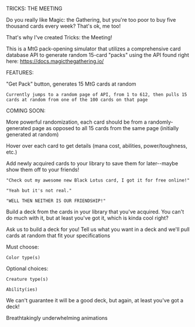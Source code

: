 TRICKS: THE MEETING

Do you really like Magic: the Gathering, but you're too poor to buy five thousand cards every week?
That's ok, me too!

That's why I've created Tricks: the Meeting!

This is a MtG pack-opening simulator that utilizes a comprehensive card database API to generate random 15-card "packs" using the API found right here: https://docs.magicthegathering.io/

FEATURES:

"Get Pack" button, generates 15 MtG cards at random

    Currently jumps to a random page of API, from 1 to 612, then pulls 15 cards at random from one of the 100 cards on that page

COMING SOON:

More powerful randomization, each card should be from a randomly-generated page as opposed to all 15 cards from the same page (initially generated at random)

Hover over each card to get details (mana cost, abilities, power/toughness, etc.) 

Add newly acquired cards to your library to save them for later--maybe show them off to your friends!

    "Check out my awesome new Black Lotus card, I got it for free online!"

    "Yeah but it's not real."

    "WELL THEN NEITHER IS OUR FRIENDSHIP!"

Build a deck from the cards in your library that you've acquired. You can't do much with it, but at least you've got it, which is kinda cool right?

Ask us to build a deck for you! Tell us what you want in a deck and we'll pull cards at random that fit your specifications

Must choose:

    Color type(s)

Optional choices:

    Creature type(s)

    Ability(ies)

We can't guarantee it will be a good deck, but again, at least you've got a deck!

Breathtakingly underwhelming animations